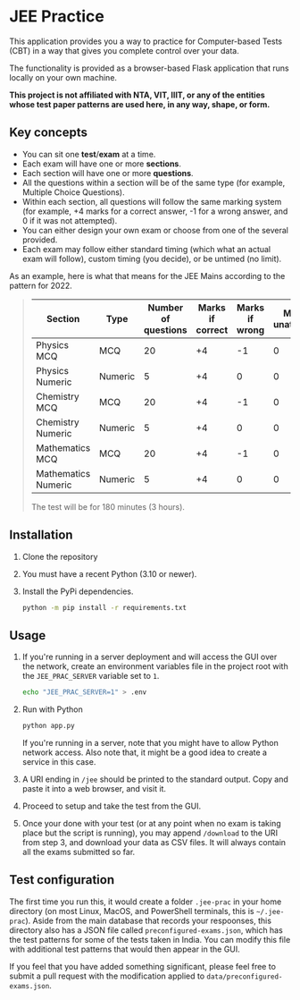 # JEE Practice

This application provides you a way to practice for Computer-based Tests (CBT) in a way that gives you complete control over your data.

The functionality is provided as a browser-based Flask application that runs locally on your own machine.

**This project is not affiliated with NTA, VIT, IIIT, or any of the entities whose test paper patterns are used here, in any way, shape, or form.**

## Key concepts
* You can sit one **test**/**exam** at a time.
* Each exam will have one or more **sections**.
* Each section will have one or more **questions**.
* All the questions within a section will be of the same type (for example, Multiple Choice Questions).
* Within each section, all questions will follow the same marking system (for example, +4 marks for a correct answer, -1 for a wrong answer, and 0 if it was not attempted).
* You can either design your own exam or choose from one of the several provided.
* Each exam may follow either standard timing (which what an actual exam will follow), custom timing (you decide), or be untimed (no limit).

As an example, here is what that means for the JEE Mains according to the pattern for 2022.

> | Section | Type | Number of questions | Marks if correct | Marks if wrong | Marks if unattempted |
> | -- | -- | -- | -- | -- | -- |
> | Physics MCQ | MCQ | 20 | +4 | -1 | 0 |
> | Physics Numeric | Numeric | 5 | +4 | 0 | 0 |
> | Chemistry MCQ | MCQ | 20 | +4 | -1 | 0 |
> | Chemistry Numeric | Numeric | 5 | +4 | 0 | 0 |
> | Mathematics MCQ | MCQ | 20 | +4 | -1 | 0 |
> | Mathematics Numeric | Numeric | 5 | +4 | 0 | 0 |
> 
> The test will be for 180 minutes (3 hours).

## Installation
1.  Clone the repository
2.  You must have a recent Python (3.10 or newer).
3.  Install the PyPi dependencies.

    ```sh
    python -m pip install -r requirements.txt
    ```

## Usage
1.  If you're running in a server deployment and will access the GUI over the network, create an environment variables file in the project root with the `JEE_PRAC_SERVER` variable set to `1`.

    ```sh
    echo "JEE_PRAC_SERVER=1" > .env
    ```
2.  Run with Python

    ```sh
    python app.py
    ```

    If you're running in a server, note that you might have to allow Python network access. Also note that, it might be a good idea to create a service in this case.

3.  A URI ending in `/jee` should be printed to the standard output. Copy and paste it into a web browser, and visit it.

4.  Proceed to setup and take the test from the GUI.

5.  Once your done with your test (or at any point when no exam is taking place but the script is running), you may append `/download` to the URI from step 3, and download your data as CSV files. It will always contain all the exams submitted so far.

## Test configuration
The first time you run this, it would create a folder `.jee-prac` in your home directory (on most Linux, MacOS, and PowerShell terminals, this is `~/.jee-prac`). Aside from the main database that records your respoonses, this directory also has a JSON file called `preconfigured-exams.json`, which has the test patterns for some of the tests taken in India. You can modify this file with additional test patterns that would then appear in the GUI.

If you feel that you have added something significant, please feel free to submit a pull request with the modification applied to `data/preconfigured-exams.json`.

